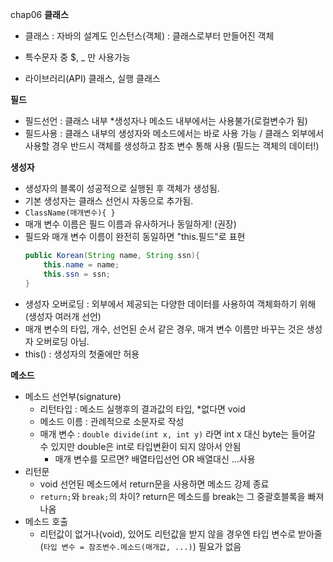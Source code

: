 chap06
**클래스**
- 클래스 : 자바의 설계도 
  인스턴스(객체) : 클래스로부터 만들어진 객체

- 특수문자 중 $, _ 만 사용가능
- 라이브러리(API) 클래스, 실행 클래스

**필드**
- 필드선언 : 클래스 내부 *생성자나 메소드 내부에서는 사용불가(로컬변수가 됨)
- 필드사용 : 클래스 내부의 생성자와 메소드에서는 바로 사용 가능 / 클래스 외부에서 사용할 경우 반드시 객체를 생성하고 참조 변수 통해 사용 (필드는 객체의 데이터!)

**생성자**
- 생성자의 블록이 성공적으로 실행된 후 객체가 생성됨.
- 기본 생성자는 클래스 선언시 자동으로 추가됨.
- `ClassName(매개변수){ }`
- 매개 변수 이름은 필드 이름과 유사하거나 동일하게! (권장)
- 필드와 매개 변수 이름이 완전히 동일하면 "this.필드"로 표현
    ```java
    public Korean(String name, String ssn){
        this.name = name;
        this.ssn = ssn;
    }
    ```
- 생성자 오버로딩 : 외부에서 제공되는 다양한 데이터를 사용하여 객체화하기 위해 (생성자 여러개 선언)
- 매개 변수의 타입, 개수, 선언된 순서 같은 경우, 매겨 변수 이름만 바꾸는 것은 생성자 오버로딩 아님.
- this() : 생성자의 첫줄에만 허용

**메소드**
- 메소드 선언부(signature) 
  - 리턴타입 : 메소드 실행후의 결과값의 타입, *없다면 void
  - 메소드 이름 : 관례적으로 소문자로 작성
  - 매개 변수 : `double divide(int x, int y)` 라면 int x 대신 byte는 들어갈 수 있지만 double은 int로 타입변환이 되지 않아서 안됨
    - 매개 변수를 모르면? 배열타입선언 OR 배열대신 ...사용
- 리턴문
  - void 선언된 메소드에서 return문을 사용하면 메소드 강제 종료
  - `return;`와 `break;`의 차이? return은 메소드를 break는 그 중괄호블록을 빠져나옴
- 메소드 호출
  - 리턴값이 없거나(void), 있어도 리턴값을 받지 않을 경우엔 타입 변수로 받아줄(`타입 변수 = 참조변수.메소드(매개값, ...)`) 필요가 없음 
